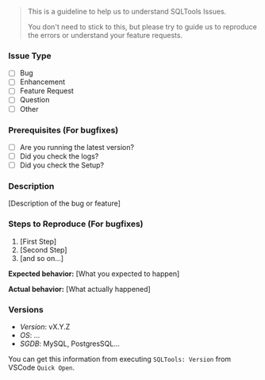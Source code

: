> This is a guideline to help us to understand SQLTools Issues. 
> 
> You don't need to stick to this, but please try to guide us to reproduce the errors or understand your feature requests.

### Issue Type

* [ ] Bug
* [ ] Enhancement 
* [ ] Feature Request
* [ ] Question
* [ ] Other

### Prerequisites (For bugfixes)

* [ ] Are you running the latest version?
* [ ] Did you check the logs?
* [ ] Did you check the Setup?

### Description

[Description of the bug or feature]

### Steps to Reproduce (For bugfixes)

1. [First Step]
2. [Second Step]
3. [and so on...]

**Expected behavior:** [What you expected to happen]

**Actual behavior:** [What actually happened]

### Versions

- *Version*: vX.Y.Z
- *OS*: ...
- *SGDB*: MySQL, PostgresSQL...

You can get this information from executing `SQLTools: Version` from VSCode `Quick Open`.
